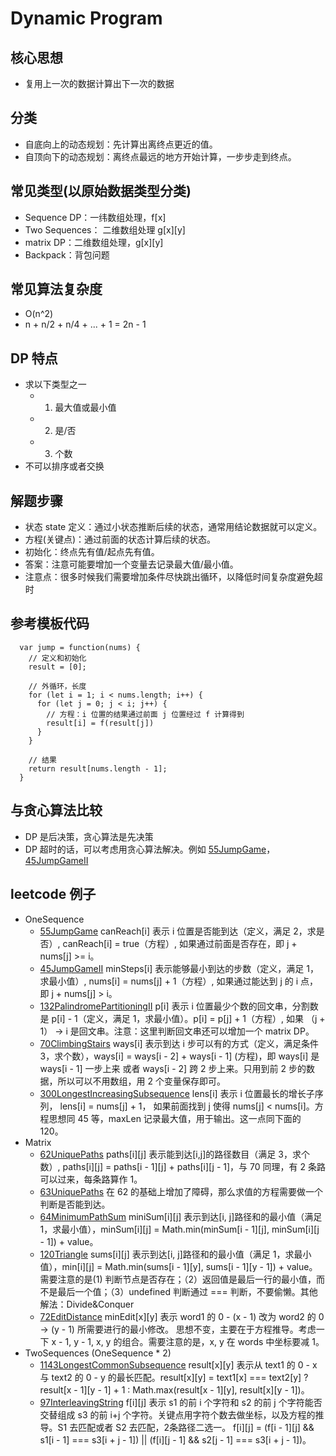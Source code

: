 # Dynamic Program

## 核心思想
* 复用上一次的数据计算出下一次的数据

## 分类
* 自底向上的动态规划：先计算出离终点更近的值。
* 自顶向下的动态规划：离终点最远的地方开始计算，一步步走到终点。

## 常见类型(以原始数据类型分类)
* Sequence DP：一纬数组处理，f[x]
* Two Sequences： 二维数组处理 g[x][y]
* matrix DP：二维数组处理，g[x][y]
* Backpack：背包问题

## 常见算法复杂度
* O(n^2)
* n + n/2 + n/4 + ... + 1 = 2n - 1

## DP 特点
* 求以下类型之一
  * 1. 最大值或最小值
  * 2. 是/否
  * 3. 个数
* 不可以排序或者交换

## 解题步骤
* 状态 state 定义：通过小状态推断后续的状态，通常用结论数据就可以定义。
* 方程(关键点)：通过前面的状态计算后续的状态。
* 初始化：终点先有值/起点先有值。
* 答案：注意可能要增加一个变量去记录最大值/最小值。
* 注意点：很多时候我们需要增加条件尽快跳出循环，以降低时间复杂度避免超时

## 参考模板代码
```
  var jump = function(nums) {
    // 定义和初始化
    result = [0];

    // 外循环，长度
    for (let i = 1; i < nums.length; i++) {
      for (let j = 0; j < i; j++) {
        // 方程：i 位置的结果通过前面 j 位置经过 f 计算得到
        result[i] = f(result[j])
      }
    }

    // 结果
    return result[nums.length - 1];
  }
```

## 与贪心算法比较
* DP 是后决策，贪心算法是先决策
* DP 超时的话，可以考虑用贪心算法解决。例如 [55JumpGame](https://leetcode.com/problems/jump-game/submissions/)，[45JumpGameII](https://leetcode.com/problems/jump-game-ii/)

## leetcode 例子
* OneSequence
  * [55JumpGame](https://leetcode.com/problems/jump-game/submissions/) canReach[i] 表示 i 位置是否能到达（定义，满足 2，求是否）, canReach[i] = true（方程）, 如果通过前面是否存在，即 j + nums[j] >= i。
  * [45JumpGameII](https://leetcode.com/problems/jump-game-ii/) minSteps[i] 表示能够最小到达的步数（定义，满足 1，求最小值）, nums[i] = nums[j] + 1（方程）, 如果通过能达到 j 的 i 点，即 j + nums[j] > i。
  * [132PalindromePartitioningII](https://leetcode.com/problems/palindrome-partitioning-ii/) p[i] 表示 i 位置最少个数的回文串，分割数是 p[i] - 1（定义，满足 1，求最小值）。p[i] = p[j] + 1（方程）, 如果 （j + 1） -> i 是回文串。注意：这里判断回文串还可以增加一个 matrix DP。
  * [70ClimbingStairs](https://leetcode.com/problems/climbing-stairs/) ways[i] 表示到达 i 步可以有的方式（定义，满足条件3，求个数），ways[i] = ways[i - 2] + ways[i - 1] (方程)，即 ways[i] 是 ways[i - 1] 一步上来 或者 ways[i - 2] 跨 2 步上来。只用到前 2 步的数据，所以可以不用数组，用 2 个变量保存即可。
  * [300LongestIncreasingSubsequence](https://leetcode.com/problems/longest-increasing-subsequence/submissions/) lens[i] 表示 i 位置最长的增长子序列， lens[i] = nums[j] + 1， 如果前面找到 j 使得 nums[j] < nums[i]。方程思想同 45 等，maxLen 记录最大值，用于输出。这一点同下面的 120。
* Matrix
  * [62UniquePaths](https://leetcode.com/problems/unique-paths/) paths[i][j] 表示能到达[i,j]的路径数目（满足 3，求个数）, paths[i][j] = paths[i - 1][j] + paths[i][j - 1]，与 70 同理，有 2 条路可以过来，每条路算作 1。
  * [63UniquePaths](https://leetcode.com/problems/unique-paths-ii/) 在 62 的基础上增加了障碍，那么求值的方程需要做一个判断是否能到达。
  * [64MinimumPathSum](https://leetcode.com/problems/minimum-path-sum/) miniSum[i][j] 表示到达[i, j]路径和的最小值（满足 1，求最小值），minSum[i][j] = Math.min(minSum[i - 1][j], minSum[i][j - 1]) + value。
  * [120Triangle](https://leetcode.com/problems/triangle/) sums[i][j] 表示到达[i, j]路径和的最小值（满足 1，求最小值），min[i][j] = Math.min(sums[i - 1][y], sums[i - 1][y - 1]) + value。需要注意的是(1) 判断节点是否存在；（2）返回值是最后一行的最小值，而不是最后一个值；（3）undefined 判断通过 === 判断，不要偷懒。其他解法：Divide&Conquer
  * [72EditDistance](https://leetcode.com/problems/edit-distance/) minEdit[x][y] 表示 word1 的 0 - (x - 1) 改为 word2 的 0 -> (y - 1) 所需要进行的最小修改。 思想不变，主要在于方程推导。考虑一下 x - 1, y - 1, x, y 的组合。需要注意的是，x, y 在 words 中坐标要减 1。
* TwoSequences (OneSequence * 2)
  * [1143LongestCommonSubsequence](https://leetcode.com/problems/longest-common-subsequence/submissions/) result[x][y] 表示从 text1 的 0 - x 与 text2 的 0 - y 的最长匹配。result[x][y] = text1[x] === text2[y] ? result[x - 1][y - 1] + 1 : Math.max(result[x - 1][y], result[x][y - 1])。
  * [97InterleavingString](https://leetcode.com/problems/interleaving-string/) f[i][j] 表示 s1 的前 i 个字符和 s2 的前 j 个字符能否交替组成 s3 的前 i+j 个字符。关键点用字符个数去做坐标，以及方程的推导。S1 去匹配或者 S2 去匹配，2条路径二选一。 f[i][j] = (f[i - 1][j] && s1[i - 1] === s3[i + j - 1]) || (f[i][j - 1] && s2[j - 1] === s3[i + j - 1])。